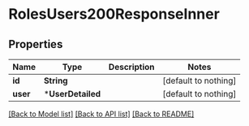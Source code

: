 # RolesUsers200ResponseInner


## Properties
Name | Type | Description | Notes
------------ | ------------- | ------------- | -------------
**id** | **String** |  | [default to nothing]
**user** | ***UserDetailed** |  | [default to nothing]


[[Back to Model list]](../README.md#models) [[Back to API list]](../README.md#api-endpoints) [[Back to README]](../README.md)


